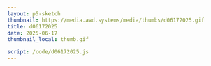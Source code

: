 ```yaml
---
layout: p5-sketch
thumbnail: https://media.awd.systems/media/thumbs/d06172025.gif
title: d06172025
date: 2025-06-17
thumbnail_local: thumb.gif

script: /code/d06172025.js
---
```

